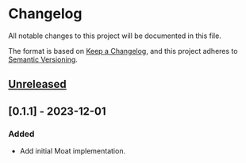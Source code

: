 # Changelog

All notable changes to this project will be documented in this file.

The format is based on [Keep a Changelog](https://keepachangelog.com/en/1.0.0/),
and this project adheres to [Semantic Versioning](https://semver.org/spec/v2.0.0.html).

## [Unreleased]

## [0.1.1] - 2023-12-01

### Added

- Add initial Moat implementation.

<!-- ISSUES -->

<!-- VERSIONS -->
[Unreleased]: https://github.com/dusk-network/dusk-deploy-cli/compare/v0.1.0...HEAD
[0.1.0]: https://github.com/dusk-network/dusk-deploy-cli/releases/tag/v0.1.0
